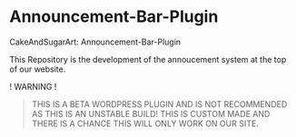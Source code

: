 # Announcement-Bar-Plugin
CakeAndSugarArt: Announcement-Bar-Plugin

This Repository is the development of the annoucement system at the top of our website.

! WARNING !
> THIS IS A BETA WORDPRESS PLUGIN AND IS NOT RECOMMENDED AS THIS IS AN UNSTABLE BUILD!
> THIS IS CUSTOM MADE AND THERE IS A CHANCE THIS WILL ONLY WORK ON OUR SITE.

